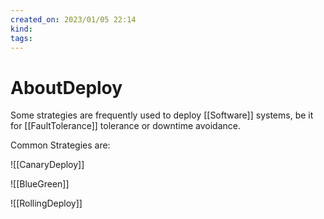 ```yaml
---
created_on: 2023/01/05 22:14
kind:
tags:
---
```


# AboutDeploy

Some strategies are frequently used to deploy [[Software]] systems, be it for [[FaultTolerance]] tolerance or downtime avoidance.

Common Strategies are:

![[CanaryDeploy]]

![[BlueGreen]]

![[RollingDeploy]]
